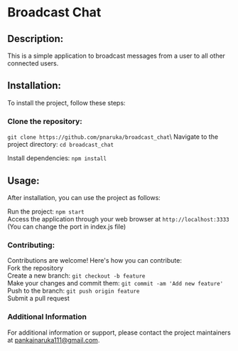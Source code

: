# Broadcast Chat

## Description:
This is a simple application to broadcast messages from a user to all other connected users.


## Installation:
To install the project, follow these steps:

### Clone the repository:
`git clone https://github.com/pnaruka/broadcast_chat`\ 
Navigate to the project directory: `cd broadcast_chat`

Install dependencies: `npm install`

## Usage:
After installation, you can use the project as follows:

Run the project: `npm start`\
Access the application through your web browser at `http://localhost:3333` \
(You can change the port in index.js file)

### Contributing:
Contributions are welcome! Here's how you can contribute:\
Fork the repository\
Create a new branch: `git checkout -b feature`\
Make your changes and commit them: `git commit -am 'Add new feature'`\
Push to the branch: `git push origin feature`\
Submit a pull request

### Additional Information

For additional information or support, please contact the project maintainers at pankajnaruka111@gmail.com.